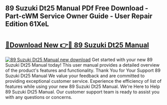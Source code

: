 ## 89 Suzuki Dt25 Manual PDf Free Download - Part-cWM Service Owner Guide - User Repair Edition 61XeL

# <h2><a href="http://bc52556.oget.top/?id=89+Suzuki+Dt25+Manual">🔗Download New 👉🔴 89 Suzuki Dt25 Manual</a></h2>

[![89 Suzuki Dt25 Manual new download](https://i.imgur.com/5g1atiW.png)](http://bc52556.oget.top/?id=89+Suzuki+Dt25+Manual)
Get started with your new 89 Suzuki Dt25 Manual today! This user manual provides a detailed overview of the product's features and functionality. Thank You for Your Support 89 Suzuki Dt25 Manual We value your feedback and are committed to providing exceptional customer service. Experience the efficiency of list of features while using your new 89 Suzuki Dt25 Manual. We're Here to Help 89 Suzuki Dt25 Manual. Our customer support team is ready to assist you with any questions or concerns.

